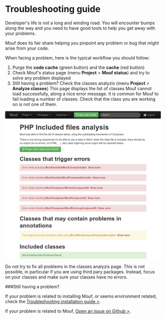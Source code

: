 Troubleshooting guide
=====================

Developer's life is not a long and winding road. You will encounter bumps along the way and you 
need to have good tools to help you get away with your problems.

Mouf does its fair share helping you pinpoint any problem or bug that might arise from your code.

When facing a problem, here is the typical workflow you should follow:

1. Purge the **code cache** (green button) and the **cache** (red button)
2. Check Mouf's status page (menu **Project** > **Mouf status**) and try to solve any problem displayed
3. Still having a problem? Check the classes analyzis (menu **Project** > **Analyze classes**)
   This page displays the list of classes Mouf cannot load successfully, along a nice error message.
   It is common for Mouf to fail loading a number of classes. Check that the class you are working 
   on is not one of them.

![Classes analyzis](images/classes_analyze.png)

<div class="alert">Do not try to fix all problems in the classes analyzis page. This is not possible,
in particular if you are using third pary packages. Instead, focus on your classes and make sure your classes
have no errors.</div>

###Still having a problem?

If your problem is related to installing Mouf, or seems environment related, check the <a href="troubleshooting_install.md" class="btn">Troubleshooting 
installation guide &gt;</a>.

If your problem is related to Mouf, <a href="https://github.com/thecodingmachine/mouf/issues?state=open" class="btn btn-primary">Open an issue on Github &gt;</a>.
